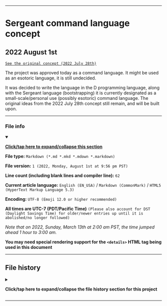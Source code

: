 
***

# Sergeant command language concept

## 2022 August 1st

[`See the original concept (2022 July 28th)`](/Docs/Concept/2022July28th/)

The project was approved today as a command language. It might be used as an esotoric language, it is still undecided.

It was decided to write the language in the D programming language, along with the Sergeant language (bootstrapping) it is currently designated as a small-scale/personal use (possibly esotoric) command language. The original ideas from the 2022 July 28th concept still remain, and will be built upon.

***

### File info

<details open><summary><p lang="en"><b><u>Click/tap here to expand/collapse this section</u></b></p></summary>

**File type:** `Markdown (*.md *.mkd *.mdown *.markdown)`

**File version:** `1 (2022, Monday, August 1st at 9:56 pm PST)`

**Line count (including blank lines and compiler line):** `62`

**Current article language:** `English (EN_USA)` / `Markdown (CommonMark)` / `HTML5 (HyperText Markup Language 5.3)`

**Encoding:** `UTF-8 (Emoji 12.0 or higher recommended)`

**All times are UTC-7 (PDT/Pacific Time)** `(Please also account for DST (Daylight Savings Time) for older/newer entries up until it is abolished/no longer followed)`

_Note that on 2022, Sunday, March 13th at 2:00 am PST, the time jumped ahead 1 hour to 3:00 am._

**You may need special rendering support for the `<details>` HTML tag being used in this document**

</details>

***

## File history

<details><summary><p lang="en"><b>Click/tap here to expand/collapse the file history section for this project</b></p></summary>

<details><summary><p lang="en"><b>Version 1 (2022, Monday, August 1st at 9:56 pm PST)</b></p></summary>

**This version was made by:** [`@seanpm2001`](https://github.com/seanpm2001/)

> Changes:

- [x] Started the file
- [x] Added the title section
- - [x] Added the new definition
- [x] Added the `file info` section
- [x] Added the `file history` section
- [ ] No other changes in version 1

</details>

</details>

***

